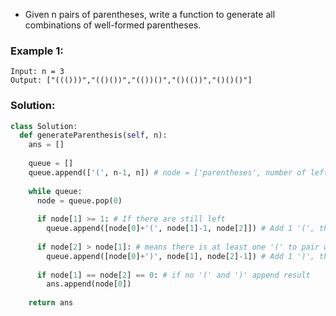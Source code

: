 - Given n pairs of parentheses, write a function to generate all combinations of well-formed parentheses.

### Example 1:
```
Input: n = 3
Output: ["((()))","(()())","(())()","()(())","()()()"]
```

### Solution: 
```python
class Solution:
  def generateParenthesis(self, n):
    ans = []
    
    queue = []
    queue.append(['(', n-1, n]) # node = ['parentheses', number of left, number of right]
    
    while queue:
      node = queue.pop(0)
      
      if node[1] >= 1: # If there are still left
        queue.append([node[0]+'(', node[1]-1, node[2]]) # Add 1 '(', then number of '(' minus 1
        
      if node[2] > node[1]: # means there is at least one '(' to pair with ')'
        queue.append([node[0]+')', node[1], node[2]-1]) # Add 1 ')', then number of ')' minus 1
        
      if node[1] == node[2] == 0: # if no '(' and ')' append result 
        ans.append(node[0])
        
    return ans
```